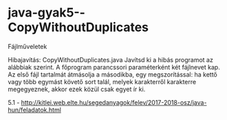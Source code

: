 # java-gyak5--CopyWithoutDuplicates
Fájlműveletek  

Hibajavítás: CopyWithoutDuplicates.java
Javítsd ki a hibás programot az alábbiak szerint.
  A főprogram parancssori paraméterként két fájlnevet kap.
  Az első fájl tartalmát átmásolja a másodikba, egy megszorítással: ha kettő vagy több egymást követő sort talál, melyek karakterről    karakterre megegyeznek, akkor ezek közül csak egyet ír ki.

5.1 - http://kitlei.web.elte.hu/segedanyagok/felev/2017-2018-osz/java-hun/feladatok.html
